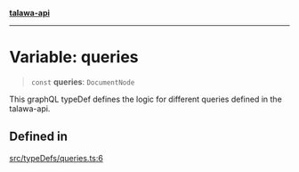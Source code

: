 [**talawa-api**](../../../README.md)

***

# Variable: queries

> `const` **queries**: `DocumentNode`

This graphQL typeDef defines the logic for different queries defined in the talawa-api.

## Defined in

[src/typeDefs/queries.ts:6](https://github.com/Suyash878/talawa-api/blob/f376d03c37e9acd046e7cc983947432c95f74442/src/typeDefs/queries.ts#L6)
